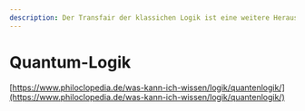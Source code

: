 ```yaml
---
description: Der Transfair der klassichen Logik ist eine weitere Herausforderung
---
```


# Quantum-Logik

[https://www.philoclopedia.de/was-kann-ich-wissen/logik/quantenlogik/](https://www.philoclopedia.de/was-kann-ich-wissen/logik/quantenlogik/)
